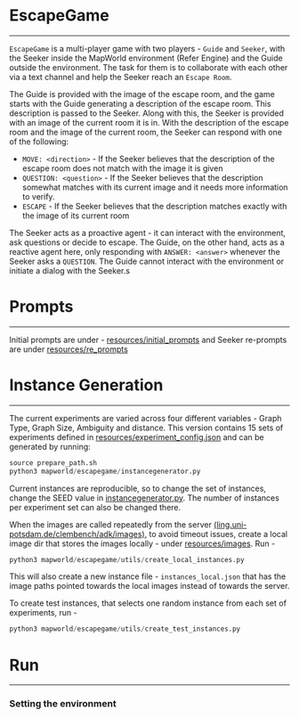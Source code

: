# EscapeGame

---

`EscapeGame` is a multi-player game with two players - `Guide` and `Seeker`, with the Seeker inside the MapWorld environment (Refer Engine) and the Guide outside the environment. The task for them is to collaborate with each other via a text channel and help the Seeker reach an `Escape Room`. 

The Guide is provided with the image of the escape room, and the game starts with the Guide generating a description of the escape room. This description is passed to the Seeker. Along with this, the Seeker is provided with an image of the current room it is in. With the description of the escape room and the image of the current room, the Seeker can respond with one of the following:

- `MOVE: <direction>` - If the Seeker believes that the description of the escape room does not match with the image it is given
- `QUESTION: <question>` - If the Seeker believes that the description somewhat matches with its current image and it needs more information to verify.
- `ESCAPE` - If the Seeker believes that the description matches exactly with the image of its current room

The Seeker acts as a proactive agent -  it can interact with the environment, ask questions or decide to escape. The Guide, on the other hand, acts as a reactive agent here, only responding with `ANSWER: <answer>` whenever the Seeker asks a `QUESTION`. The Guide cannot interact with the environment or initiate a dialog with the Seeker.s


# Prompts

---


Initial prompts are under - [resources/initial_prompts](resources/initial_prompts) and Seeker re-prompts are under [resources/re_prompts](resources/re_prompts)

# Instance Generation

---

The current experiments are varied across four different variables - Graph Type, Graph Size, Ambiguity and distance. This version contains 15 sets of experiments defined in [resources/experiment_config.json](resources/experiment_config.json) and can be generated by running: 

```python
source prepare_path.sh
python3 mapworld/escapegame/instancegenerator.py
```

Current instances are reproducible, so to change the set of instances, change the SEED value in [instancegenerator.py](instancegenerator.py). The number of instances per experiment set can also be changed there.

When the images are called repeatedly from the server [(ling.uni-potsdam.de/clembench/adk/images)](https://www.ling.uni-potsdam.de/clembench/adk/images/), to avoid timeout issues, create a local image dir that stores the images locally - under [resources/images](resources/images). Run - 

```python
python3 mapworld/escapegame/utils/create_local_instances.py
```

This will also create a new instance file - `instances_local.json` that has the image paths pointed towards the local images instead of towards the server.

To create test instances, that selects one random instance from each set of experiments, run - 

```python
python3 mapworld/escapegame/utils/create_test_instances.py
```
# Run

---

### Setting the environment